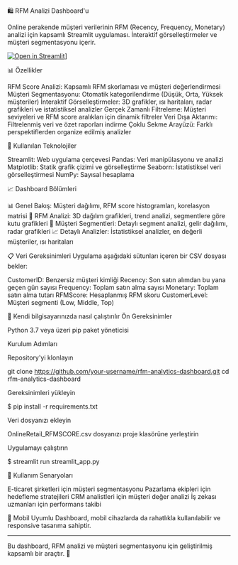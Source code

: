 🛍️ RFM Analizi Dashboard'u

Online perakende müşteri verilerinin RFM (Recency, Frequency, Monetary) analizi için kapsamlı Streamlit uygulaması. İnteraktif görselleştirmeler ve müşteri segmentasyonu içerir.

[![Open in Streamlit](https://static.streamlit.io/badges/streamlit_badge_black_white.svg)]((https://rfm-data.streamlit.app/))]
 

📊 Özellikler

RFM Score Analizi: Kapsamlı RFM skorlaması ve müşteri değerlendirmesi
Müşteri Segmentasyonu: Otomatik kategorilendirme (Düşük, Orta, Yüksek müşteriler)
İnteraktif Görselleştirmeler: 3D grafikler, ısı haritaları, radar grafikleri ve istatistiksel analizler
Gerçek Zamanlı Filtreleme: Müşteri seviyeleri ve RFM score aralıkları için dinamik filtreler
Veri Dışa Aktarımı: Filtrelenmiş veri ve özet raporları indirme
Çoklu Sekme Arayüzü: Farklı perspektiflerden organize edilmiş analizler

🔧 Kullanılan Teknolojiler

Streamlit: Web uygulama çerçevesi
Pandas: Veri manipülasyonu ve analizi
Matplotlib: Statik grafik çizimi ve görselleştirme
Seaborn: İstatistiksel veri görselleştirmesi
NumPy: Sayısal hesaplama

📈 Dashboard Bölümleri

📊 Genel Bakış: Müşteri dağılımı, RFM score histogramları, korelasyon matrisi
🎯 RFM Analizi: 3D dağılım grafikleri, trend analizi, segmentlere göre kutu grafikleri
👥 Müşteri Segmentleri: Detaylı segment analizi, gelir dağılımı, radar grafikleri
📈 Detaylı Analizler: İstatistiksel analizler, en değerli müşteriler, ısı haritaları

📋 Veri Gereksinimleri
Uygulama aşağıdaki sütunları içeren bir CSV dosyası bekler:

CustomerID: Benzersiz müşteri kimliği
Recency: Son satın alımdan bu yana geçen gün sayısı
Frequency: Toplam satın alma sayısı
Monetary: Toplam satın alma tutarı
RFMScore: Hesaplanmış RFM skoru
CustomerLevel: Müşteri segmenti (Low, Middle, Top)

🚀 Kendi bilgisayarınızda nasıl çalıştırılır
Ön Gereksinimler

Python 3.7 veya üzeri
pip paket yöneticisi

Kurulum Adımları

Repository'yi klonlayın

git clone https://github.com/your-username/rfm-analytics-dashboard.git
cd rfm-analytics-dashboard

Gereksinimleri yükleyin

 $ pip install -r requirements.txt

Veri dosyanızı ekleyin

OnlineRetail_RFMSCORE.csv dosyanızı proje klasörüne yerleştirin


Uygulamayı çalıştırın

$ streamlit run streamlit_app.py


🎯 Kullanım Senaryoları

E-ticaret şirketleri için müşteri segmentasyonu
Pazarlama ekipleri için hedefleme stratejileri
CRM analistleri için müşteri değer analizi
İş zekası uzmanları için performans takibi

📱 Mobil Uyumlu
Dashboard, mobil cihazlarda da rahatlıkla kullanılabilir ve responsive tasarıma sahiptir.

*******************

Bu dashboard, RFM analizi ve müşteri segmentasyonu için geliştirilmiş kapsamlı bir araçtır. 🚀
